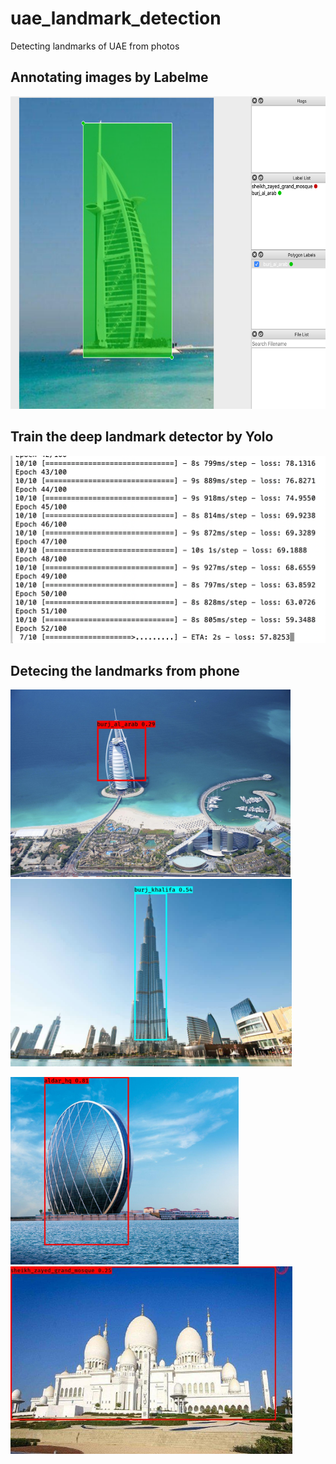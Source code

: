# uae_landmark_detection
Detecting landmarks of UAE from photos

## Annotating images by Labelme

<img src="https://raw.githubusercontent.com/yanliang12/uae_landmark_detection/main/WX20201009-204241%402x.png" height="500">

## Train the deep landmark detector by Yolo

<img src="https://raw.githubusercontent.com/yanliang12/uae_landmark_detection/main/WX20201009-204729%402x.png" height="300">

## Detecing the landmarks from phone

<img src="https://raw.githubusercontent.com/yanliang12/uae_landmark_detection/main/burj_al_arab3_detected.jpeg" height="300"> <img src="https://raw.githubusercontent.com/yanliang12/uae_landmark_detection/main/burj_khalifa4_detected.jpg" height="300"> 

<img src="https://raw.githubusercontent.com/yanliang12/uae_landmark_detection/main/aldar_hq8_detected.jpg" height="300"> <img src="https://raw.githubusercontent.com/yanliang12/uae_landmark_detection/main/sheikh_zayed_grand_mosque8_detected.jpg" height="300">





